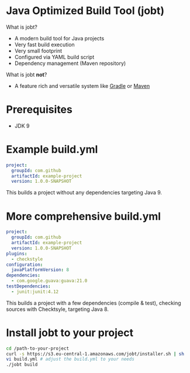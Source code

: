 # Java Optimized Build Tool (jobt)

What is jobt?

- A modern build tool for Java projects
- Very fast build execution
- Very small footprint
- Configured via YAML build script
- Dependency management (Maven repository)

What is jobt **not**?

- A feature rich and versatile system like [Gradle](https://gradle.org) or [Maven](http://maven.apache.org)

# Prerequisites

- JDK 9



# Example build.yml

```yaml
project:
  groupId: com.github
  artifactId: example-project
  version: 1.0.0-SNAPSHOT
```

This builds a project without any dependencies targeting Java 9.


# More comprehensive build.yml
```yaml
project:
  groupId: com.github
  artifactId: example-project
  version: 1.0.0-SNAPSHOT
plugins:
  - checkstyle
configuration:
  javaPlatformVersion: 8
dependencies:
  - com.google.guava:guava:21.0
testDependencies:
  - junit:junit:4.12
```

This builds a project with a few dependencies (compile & test), checking sources with Checktsyle, targeting Java 8.


# Install jobt to your project

```sh
cd /path-to-your-project
curl -s https://s3.eu-central-1.amazonaws.com/jobt/installer.sh | sh
vi build.yml # adjust the build.yml to your needs
./jobt build
```
